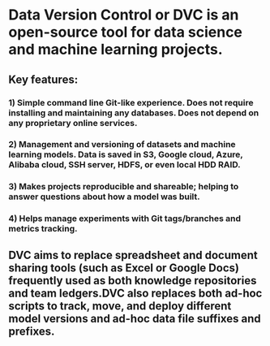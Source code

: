 

# Data Version Control or DVC is an open-source tool for data science and machine learning projects. 

## Key features:
### 1) Simple command line Git-like experience. Does not require installing and maintaining any databases. Does not depend on any proprietary online services.
### 2) Management and versioning of datasets and machine learning models. Data is saved in S3, Google cloud, Azure, Alibaba cloud, SSH server, HDFS, or even local HDD RAID.
### 3) Makes projects reproducible and shareable; helping to answer questions about how a model was built.
### 4) Helps manage experiments with Git tags/branches and metrics tracking.

## DVC aims to replace spreadsheet and document sharing tools (such as Excel or Google Docs) frequently used as both knowledge repositories and team ledgers.DVC also replaces both ad-hoc scripts to track, move, and deploy different model versions and ad-hoc data file suffixes and prefixes.
 
